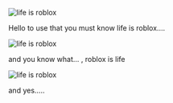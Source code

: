 
![life is roblox](https://imgs.search.brave.com/JVOueDCqNlc-X6zRp8_QVx73UzAqAs1zdFok9B3JNkg/rs:fit:860:0:0/g:ce/aHR0cHM6Ly9pLmt5/bS1jZG4uY29tL2Vu/dHJpZXMvaWNvbnMv/bWVkaXVtLzAwMC8w/NDUvNzUwL2xpci5q/cGc)


Hello to use that you must know life is roblox.... 

![life is roblox](https://i.ytimg.com/vi/ZBLEkoWgQPE/sddefault.jpg)

and you know what... , roblox is life 

![life is roblox](https://i.kym-cdn.com/editorials/icons/mobile/000/006/208/lirex.jpg)

and yes.....

